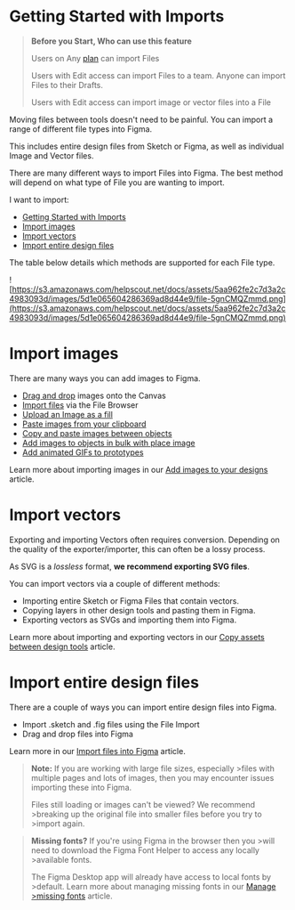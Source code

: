 # Getting Started with Imports

>**Before you Start, Who can use this feature**
>
>Users on Any [plan](https://help.figma.com/article/>209-understanding-figmas-plans) can import Files
>
>Users with Edit access can import Files to a team. Anyone can import Files to their Drafts.
>
>Users with Edit access can import image or vector files into a File

Moving files between tools doesn't need to be painful. You can import a range of different file types into Figma.

This includes entire design files from Sketch or Figma, as well as individual Image and Vector files.

There are many different ways to import Files into Figma. The best method will depend on what type of File you are wanting to import.

I want to import:

- [Getting Started with Imports](#getting-started-with-imports)
- [Import images](#import-images)
- [Import vectors](#import-vectors)
- [Import entire design files](#import-entire-design-files)

The table below details which methods are supported for each File type.

![https://s3.amazonaws.com/helpscout.net/docs/assets/5aa962fe2c7d3a2c4983093d/images/5d1e065604286369ad8d44e9/file-5gnCMQZmmd.png](https://s3.amazonaws.com/helpscout.net/docs/assets/5aa962fe2c7d3a2c4983093d/images/5d1e065604286369ad8d44e9/file-5gnCMQZmmd.png)

# Import images

There are many ways you can add images to Figma.

*   [Drag and drop](https://help.figma.com/hc/en-us/articles/360040028034) images onto the Canvas
*   [Import files](https://help.figma.com/hc/en-us/articles/360041003114) via the File Browser
*   [Upload an Image as a fill](https://www.notion.so/hc/en-us/articles/360041090073)
*   [Paste images from your clipboard](https://www.notion.so/hc/en-us/articles/360040615014)
*   [Copy and paste images between objects](https://www.notion.so/hc/en-us/articles/360040615014)
*   [Add images to objects in bulk with place image](https://www.notion.so/hc/en-us/articles/360041089973)
*   [Add animated GIFs to prototypes](https://www.notion.so/hc/en-us/articles/360041486873)

Learn more about importing images in our [Add images to your designs](https://help.figma.com/hc/en-us/articles/360040028034) article.

# Import vectors

Exporting and importing Vectors often requires conversion. Depending on the quality of the exporter/importer, this can often be a lossy process.

As SVG is a _lossless_ format, **we recommend exporting SVG files**.

You can import vectors via a couple of different methods:

*   Importing entire Sketch or Figma Files that contain vectors.
*   Copying layers in other design tools and pasting them in Figma.
*   Exporting vectors as SVGs and importing them into Figma.

Learn more about importing and exporting vectors in our [Copy assets between design tools](https://help.figma.com/hc/en-us/articles/360040030374) article.

# Import entire design files

There are a couple of ways you can import entire design files into Figma.

*   Import .sketch and .fig files using the File Import
*   Drag and drop files into Figma

Learn more in our [Import files into Figma](https://help.figma.com/tbc) article.

>**Note:** If you are working with large file sizes, especially >files with multiple pages and lots of images, then you may encounter issues importing these into Figma.
>
>Files still loading or images can't be viewed? We recommend >breaking up the original file into smaller files before you try to >import again.

>**Missing fonts?** If you're using Figma in the browser then you >will need to download the Figma Font Helper to access any locally >available fonts.
>
>The Figma Desktop app will already have access to local fonts by >default. Learn more about managing missing fonts in our [Manage >missing fonts](https://help.figma.com/hc/en-us/articles/360039956994) article.
